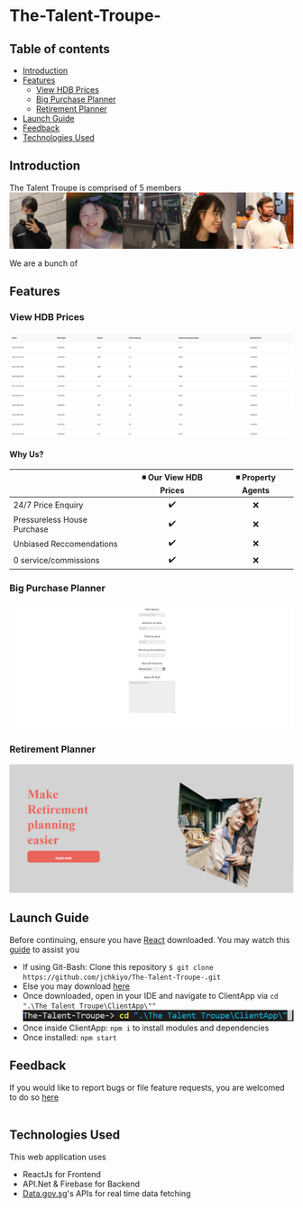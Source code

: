 # The-Talent-Troupe-

## Table of contents
- [Introduction](#introduction)
- [Features](#features)
    - [View HDB Prices](#view-hdb-prices)
    - [Big Purchase Planner](#big-purchase-planner)
    - [Retirement Planner](#retirement-planner)
- [Launch Guide](#launch-guide)
- [Feedback](#feedback)
- [Technologies Used](#technologies-used)


## Introduction
The Talent Troupe is comprised of 5 members
![plot](https://github.com/jchkiyo/The-Talent-Troupe-/blob/main/README_docs/TTTTalents.PNG)

We are a bunch of 

## Features

### View HDB Prices
![plot](https://github.com/jchkiyo/The-Talent-Troupe-/blob/main/README_docs/ViewHDBPricesPage.PNG)
#### Why Us?
|                             | ◾ Our View HDB Prices  |  ◾ Property Agents  |
| --------------------------- | :--------------------: | :-----------------: |
| 24/7 Price Enquiry          |         ✔️            |          ❌        |
| Pressureless House Purchase |         ✔️            |          ❌        |
| Unbiased Reccomendations    |         ✔️            |          ❌        |
| 0 service/commissions       |         ✔️            |          ❌        |



### Big Purchase Planner
![plot](https://github.com/jchkiyo/The-Talent-Troupe-/blob/main/README_docs/BigPurchasePlannerPage.PNG)



### Retirement Planner
![plot](https://github.com/jchkiyo/The-Talent-Troupe-/blob/main/README_docs/RetirementPlanningPage.PNG)

## Launch Guide
Before continuing, ensure you have [React](https://react-cn.github.io/react/downloads.html) downloaded.
You may watch this [guide](https://www.youtube.com/watch?v=yOAZDymGWVw) to assist you
* If using Git-Bash: Clone this repository `$ git clone https://github.com/jchkiyo/The-Talent-Troupe-.git`
* Else you may download [here](https://github.com/jchkiyo/The-Talent-Troupe-/archive/refs/heads/main.zip)
* Once downloaded, open in your IDE and navigate to ClientApp via `cd ".\The Talent Troupe\ClientApp\""`
![plot](https://github.com/jchkiyo/The-Talent-Troupe-/blob/main/README_docs/TTTlaunch1.PNG)
* Once inside ClientApp: `npm i` to install modules and dependencies
* Once installed: `npm start`

## Feedback
If you would like to report bugs or file feature requests, you are welcomed to do so [here](https://github.com/jchkiyo/The-Talent-Troupe-/issues/new)
<br /><br />
## Technologies Used
This web application uses 
* ReactJs for Frontend
* API.Net & Firebase for Backend
* [Data.gov.sg](https://data.gov.sg)'s APIs for real time data fetching
